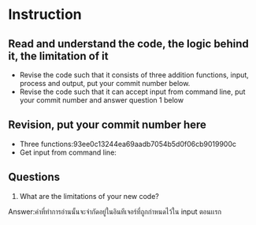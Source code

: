 ﻿# Instruction

## Read and understand the code, the logic behind it, the limitation of it
* Revise the code such that it consists of three addition functions, input, process and output, put your commit number below.
* Revise the code such that it can accept input from command line, put your commit number and answer question 1 below

## Revision, put your commit number here
* Three functions:93ee0c13244ea69aadb7054b5d0f06cb9019900c
* Get input from command line:

## Questions
1. What are the limitations of your new code?

Answer:ค่าที่ทำการอ่านนั้นจะจำกัดอยู่ในอินทีเจอร์ที่ถูกกำหนดไว้ใน input ตอนเเรก